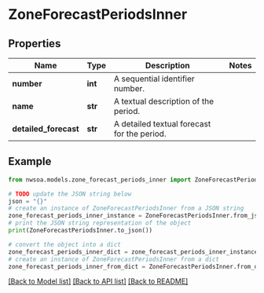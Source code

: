 # ZoneForecastPeriodsInner


## Properties

Name | Type | Description | Notes
------------ | ------------- | ------------- | -------------
**number** | **int** | A sequential identifier number. | 
**name** | **str** | A textual description of the period. | 
**detailed_forecast** | **str** | A detailed textual forecast for the period. | 

## Example

```python
from nwsoa.models.zone_forecast_periods_inner import ZoneForecastPeriodsInner

# TODO update the JSON string below
json = "{}"
# create an instance of ZoneForecastPeriodsInner from a JSON string
zone_forecast_periods_inner_instance = ZoneForecastPeriodsInner.from_json(json)
# print the JSON string representation of the object
print(ZoneForecastPeriodsInner.to_json())

# convert the object into a dict
zone_forecast_periods_inner_dict = zone_forecast_periods_inner_instance.to_dict()
# create an instance of ZoneForecastPeriodsInner from a dict
zone_forecast_periods_inner_from_dict = ZoneForecastPeriodsInner.from_dict(zone_forecast_periods_inner_dict)
```
[[Back to Model list]](../README.md#documentation-for-models) [[Back to API list]](../README.md#documentation-for-api-endpoints) [[Back to README]](../README.md)



